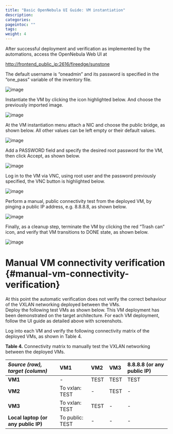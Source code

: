 ```yaml
---
title: "Basic OpenNebula UI Guide: VM instantiation"
description:
categories:
pageintoc: ""
tags:
weight: 4
---
```


After successful deployment and verification as implemented by the automations, access the OpenNebula Web UI at

[http://frontend_public_ip:2616/fireedge/sunstone](http://FRONTEND_PUBLIC_IP:2616/fireedge/sunstone) 

The default username is “oneadmin” and its password is specified in the “one_pass” variable of the inventory file.

<a id="one-marketplace"></a>
![image][one-marketplace]

Instantiate the VM by clicking the icon highlighted below. And choose the previously imported image.

<a id="one-new-vm"></a>
![image][one-new-vm]

At the VM instantiation menu attach a NIC and choose the public bridge, as shown below. All other values can be left empty or their default values.

<a id="attach-nic"></a>
![image][attach-nic]

Add a PASSWORD field and specify the desired root password for the VM, then click Accept, as shown below.

<a id="one-vm-config"></a>
![image][one-vm-config]

Log in to the VM via VNC, using root user and the password previously specified, the VNC button is highlighted below.

<a id="one-vnc-connect"></a>
![image][one-vnc-connect]

Perform a manual, public connectivity test from the deployed VM, by pinging a public IP address, e.g. 8.8.8.8, as shown below.

<a id="one-vnc-connectivity-test"></a>
![image][one-vnc-connectivity-test]

Finally, as a cleanup step, terminate the VM by clicking the red “Trash can” icon, and verify that VM transitions to DONE state, as shown below.

<a id="one-terminate-vm"></a>
![image][one-terminate-vm]

# Manual VM connectivity verification {#manual-vm-connectivity-verification}

At this point the automatic verification does not verify the correct behaviour of the VXLAN networking deployed between the VMs.   
Deploy the following test VMs as shown below. This VM deployment has been demonstrated on the target architecture. For each VM deployment, follow the UI guide as detailed above with screenshots.

Log into each VM and verify the following connectivity matrix of the deployed VMs, as shown in Table 4\.

**Table 4\.** Connectivity matrix to manually test the VXLAN networking between the deployed VMs.

| *Source (row), target (column)* | VM1 | VM2 | VM3 | 8.8.8.8 (or any public IP) |
| :---- | :---- | :---- | :---- | :---- |
| **VM1** | \- | TEST | TEST | TEST |
| **VM2** | To vxlan: TEST | \- | TEST | \- |
| **VM3** | To vxlan: TEST | TEST | \- | \- |
| **Local laptop (or any public IP)** | To public: TEST | \- | \- | \- |


[one-marketplace]: /images/solutions/ionos/one-marketplace.png
[one-new-vm]: /images/solutions/ionos/one-new-vm.png
[attach-nic]: /images/solutions/ionos/attach-nic.png
[one-vm-config]: /images/solutions/ionos/one-vm-config.png
[one-vnc-connect]: /images/solutions/ionos/one-vnc-connect.png
[one-vnc-connectivity-test]: /images/solutions/ionos/one-vnc-connectivity-test.png
[one-terminate-vm]: /images/solutions/ionos/one-terminate-vm.png
